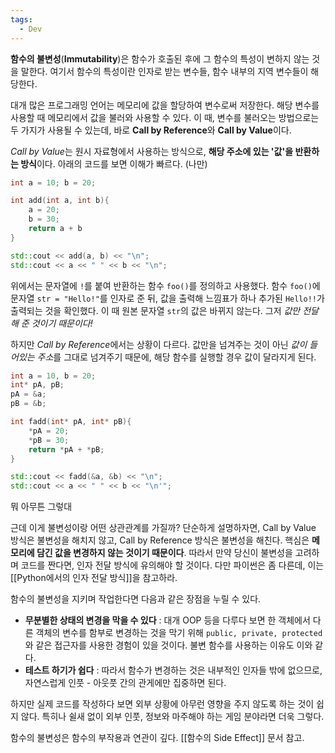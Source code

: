 ```yaml
---
tags:
  - Dev
---
```

**함수의 불변성**(**Immutability**)은 함수가 호출된 후에 그 함수의 특성이 변하지 않는 것을 말한다. 여기서 함수의 특성이란 인자로 받는 변수들, 함수 내부의 지역 변수들이 해당한다.

대개 많은 프로그래밍 언어는 메모리에 값을 할당하여 변수로써 저장한다. 해당 변수를 사용할 때 메모리에서 값을 불러와 사용할 수 있다. 이 때, 변수를 불러오는 방법으로는 두 가지가 사용될 수 있는데, 바로 **Call by Reference**와 **Call by Value**이다. 

*Call by Value*는 원시 자료형에서 사용하는 방식으로, **해당 주소에 있는 '값'을 반환하는 방식**이다. 아래의 코드를 보면 이해가 빠르다. (나만)

```cpp
int a = 10; b = 20;

int add(int a, int b){
	a = 20;
	b = 30;
	return a + b
}

std::cout << add(a, b) << "\n";
std::cout << a << " " << b << "\n";
```

위에서는 문자열에 `!`를 붙여 반환하는 함수 `foo()`를 정의하고 사용했다. 함수 `foo()`에 문자열 `str = "Hello!"`를 인자로 준 뒤, 값을 출력해 느낌표가 하나 추가된 `Hello!!`가 출력되는 것을 확인했다. 이 때 원본 문자열 `str`의 값은 바뀌지 않는다. 그저 *값만 전달해 준 것이기 때문이다!*

하지만 *Call by Reference*에서는 상황이 다르다. 값만을 넘겨주는 것이 아닌 *값이 들어있는 주소*를 그대로 넘겨주기 때문에, 해당 함수를 실행할 경우 값이 달라지게 된다.


```cpp
int a = 10, b = 20;
int* pA, pB;
pA = &a;
pB = &b;

int fadd(int* pA, int* pB){
	*pA = 20;
	*pB = 30;
	return *pA + *pB;
}

std::cout << fadd(&a, &b) << "\n";
std::cout << a << " " << b << "\n'";
```

뭐 아무튼 그렇대

근데 이게 불변성이랑 어떤 상관관계를 가질까? 단순하게 설명하자면, Call by Value 방식은 불변성을 해치지 않고, Call by Reference 방식은 불변성을 해친다. 핵심은 **메모리에 담긴 값을 변경하지 않는 것이기 때문이다**. 따라서 만약 당신이 불변성을 고려하며 코드를 짠다면, 인자 전달 방식에 유의해야 할 것이다. 다만 파이썬은 좀 다른데, 이는 [[Python에서의 인자 전달 방식]]을 참고하라.

함수의 불변성을 지키며 작업한다면 다음과 같은 장점을 누릴 수 있다.
 - **무분별한 상태의 변경을 막을 수 있다** : 대개 OOP 등을 다루다 보면 한 객체에서 다른 객체의 변수를 함부로 변경하는 것을 막기 위해 `public, private, protected`와 같은 접근자를 사용한 경험이 있을 것이다. 불변 함수를 사용하는 이유도 이와 같다.
 - **테스트 하기가 쉽다** : 따라서 함수가 변경하는 것은 내부적인 인자들 밖에 없으므로, 자연스럽게 인풋 - 아웃풋 간의 관게에만 집중하면 된다.

하지만 실제 코드를 작성하다 보면 외부 상황에 아무런 영향을 주지 않도록 하는 것이 쉽지 않다. 특히나 쉴새 없이 외부 인풋, 정보와 마주해야 하는 게임 분야라면 더욱 그렇다. 

함수의 불변성은 함수의 부작용과 연관이 깊다. [[함수의 Side Effect]] 문서 참고.
